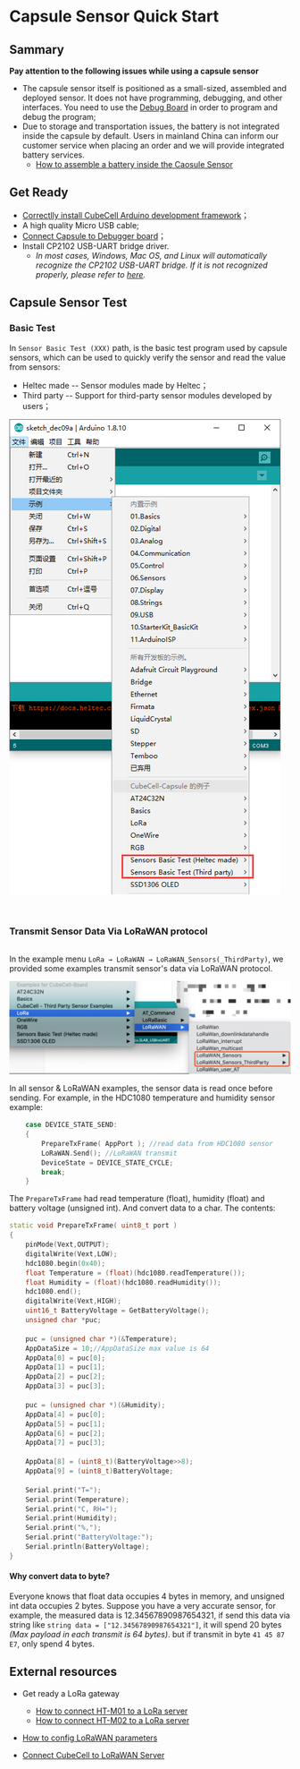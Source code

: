 # Capsule Sensor Quick Start

## Sammary

**Pay attention to the following issues while using a capsule sensor**

- The capsule sensor itself is positioned as a small-sized, assembled and deployed sensor. It does not have programming, debugging, and other interfaces. You need to use the [Debug Board](https://heltec.org/product/cubecell-capsule-debug/) in order to program and debug the program;
- Due to storage and transportation issues, the battery is not integrated inside the capsule by default. Users in mainland China can inform our customer service when placing an order and we will provide integrated battery services.
  - [How to assemble a battery inside the Caosule Sensor](zh_CN/user_manual/assemble_a_battery)

## Get Ready
- [Correctlly install CubeCell Arduino development framework](https://heltec-automation-docs.readthedocs.io/en/latest/cubecell/quick_start.html#install-cubecell-relevant-framework)；
- A high quality Micro USB cable;
- [Connect Capsule to Debugger board](zh_CN/user_manual/connect_capsule_to_debugger)；
- Install CP2102 USB-UART bridge driver.
  - *In most cases, Windows, Mac OS, and Linux will automatically recognize the CP2102 USB-UART bridge. If it is not recognized properly, please refer to [here](https://heltec-automation-docs.readthedocs.io/en/latest/general/establish_serial_connection.html).*

## Capsule Sensor Test

### Basic Test

In `Sensor Basic Test (XXX)` path, is the basic test program used by capsule sensors, which can be used to quickly verify the sensor and read the value from sensors:

- Heltec made -- Sensor modules made by Heltec；
- Third party -- Support for third-party sensor modules developed by users；

![](img\capsule_quick_start\01.png)

&nbsp;

### Transmit Sensor Data Via LoRaWAN protocol

``` Tip:: This part operations must performed with a gateway that supports the standard LoRaWAN protocol.

```

In the example menu `LoRa → LoRaWAN → LoRaWAN_Sensors(_ThirdParty)`, we provided some examples transmit sensor's data via LoRaWAN protocol.

![](img\capsule_quick_start\02.png)

In all sensor & LoRaWAN examples, the sensor data is read once before sending. For example, in the HDC1080 temperature and humidity sensor example:

```c++
	case DEVICE_STATE_SEND:
	{
		PrepareTxFrame( AppPort ); //read data from HDC1080 sensor
		LoRaWAN.Send(); //LoRaWAN transmit
		DeviceState = DEVICE_STATE_CYCLE;
		break;
	}
```
The `PrepareTxFrame` had read temperature (float), humidity (float) and battery voltage (unsigned int). And convert data to a char. The contents:

```c++
static void PrepareTxFrame( uint8_t port )
{
    pinMode(Vext,OUTPUT);
    digitalWrite(Vext,LOW);
    hdc1080.begin(0x40);
    float Temperature = (float)(hdc1080.readTemperature());
    float Humidity = (float)(hdc1080.readHumidity());
    hdc1080.end();
    digitalWrite(Vext,HIGH);
    uint16_t BatteryVoltage = GetBatteryVoltage();
    unsigned char *puc;

    puc = (unsigned char *)(&Temperature);
    AppDataSize = 10;//AppDataSize max value is 64
    AppData[0] = puc[0];
    AppData[1] = puc[1];
    AppData[2] = puc[2];
    AppData[3] = puc[3];

    puc = (unsigned char *)(&Humidity);
    AppData[4] = puc[0];
    AppData[5] = puc[1];
    AppData[6] = puc[2];
    AppData[7] = puc[3];

    AppData[8] = (uint8_t)(BatteryVoltage>>8);
    AppData[9] = (uint8_t)BatteryVoltage;

    Serial.print("T=");
    Serial.print(Temperature);
    Serial.print("C, RH=");
    Serial.print(Humidity);
    Serial.print("%,");
    Serial.print("BatteryVoltage:");
    Serial.println(BatteryVoltage);
}
```
#### Why convert data to byte?

Everyone knows that float data occupies 4 bytes in memory, and unsigned int data occupies 2 bytes. Suppose you have a very accurate sensor, for example, the measured data is 12.34567890987654321, if send this data via string like `string data = ["12.34567890987654321"]`, it will spend 20 bytes *(Max payload in each transmit is 64 bytes)*. but if transmit in byte `41 45 87 E7`, only spend 4 bytes.

## External resources

- Get ready a LoRa gateway
  - [How to connect HT-M01 to a LoRa server]()
  - [How to connect HT-M02 to a LoRa server]()

- [How to config LoRaWAN parameters](https://heltec-automation-docs.readthedocs.io/en/latest/cubecell/config_parameter.html)

- [Connect CubeCell to LoRaWAN Server](https://heltec-automation-docs.readthedocs.io/en/latest/cubecell/connect_to_gateway.html)

